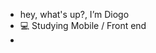 -  hey, what's up?, I’m Diogo 
- 💻 Studying  Mobile / Front end
- 

<!---
Dih-Astro/Dih-Astro is a ✨ special ✨ repository because its `README.md` (this file) appears on your GitHub profile.
You can click the Preview link to take a look at your changes.
--->
